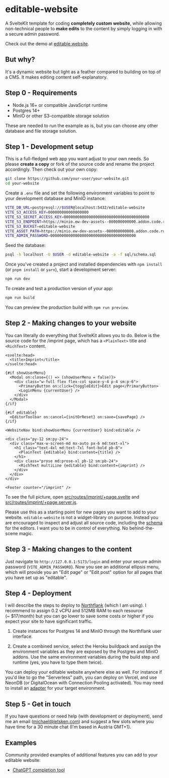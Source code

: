 # editable-website

A SvelteKit template for coding **completely custom website**, while allowing non-technical people to **make edits** to the content by simply logging in with a secure admin password.

Check out the demo at [editable.website](https://editable.website).

## But why?

It's a dynamic website but light as a feather compared to building on top of a CMS. It makes editing content self-explanatory.

## Step 0 - Requirements

- Node.js 16+ or compatible JavaScript runtime
- Postgres 14+
- MinIO or other S3-compatible storage solution

These are needed to run the example as is, but you can choose any other database and file storage solution.

## Step 1 - Development setup

This is a full-fledged web app you want adjust to your own needs. So please **create a copy** or fork of the source code and rename the project accordingly. Then check out your own copy:

```bash
git clone https://github.com/your-user/your-website.git
cd your-website
```

Create a `.env` file and set the following environment variables to point to your development database and MinIO instance:

```bash
VITE_DB_URL=postgresql://$USER@localhost:5432/editable-website
VITE_S3_ACCESS_KEY=000000000000000000
VITE_S3_SECRET_ACCESS_KEY=00000000000000000000000000000000000000
VITE_S3_ENDPOINT=https://minio.ew-dev-assets--000000000000.addon.code.run
VITE_S3_BUCKET=editable-website
VITE_ASSET_PATH=https://minio.ew-dev-assets--000000000000.addon.code.run/editable-website
VITE_ADMIN_PASSWORD=00000000000000000000000000000000000000
```

Seed the database:

```bash
psql -h localhost -U $USER -d editable-website -a -f sql/schema.sql
```

Once you've created a project and installed dependencies with `npm install` (or `pnpm install` or `yarn`), start a development server:

```bash
npm run dev
```

To create and test a production version of your app:

```bash
npm run build
```

You can preview the production build with `npm run preview`.

## Step 2 - Making changes to your website

You can literally do everything that SvelteKit allows you to do. Below is the source code for the /imprint page, which has a `<PlainText>` title and `<RichText>` content.

```svelte
<svelte:head>
  <title>Imprint</title>
</svelte:head>

{#if showUserMenu}
  <Modal on:close={() => (showUserMenu = false)}>
    <div class="w-full flex flex-col space-y-4 p-4 sm:p-6">
      <PrimaryButton on:click={toggleEdit}>Edit page</PrimaryButton>
      <LoginMenu {currentUser} />
    </div>
  </Modal>
{/if}

{#if editable}
  <EditorToolbar on:cancel={initOrReset} on:save={savePage} />
{/if}

<WebsiteNav bind:showUserMenu {currentUser} bind:editable />

<div class="py-12 sm:py-24">
  <div class="max-w-screen-md mx-auto px-6 md:text-xl">
    <h1 class="text-4xl md:text-7xl font-bold pb-8">
      <PlainText {editable} bind:content={title} />
    </h1>
    <div class="prose md:prose-xl pb-12 sm:pb-24">
      <RichText multiLine {editable} bind:content={imprint} />
    </div>
  </div>
</div>

<Footer counter="/imprint" />
```

To see the full picture, open [src/routes/imprint/+page.svelte](src/routes/imprint/%2Bpage.svelte) and [src/routes/imprint/+page.server.js](src/routes/imprint/%2Bpage.server.js).

Please use this as a starting point for new pages you want to add to your website. `editable-website` is not a widget-library on purpose. Instead you are encouraged to inspect and adjust all source code, including the [schema](./src/lib/prosemirrorSchemas.js) for the editors. I want you to be in control of everything. No behind-the-scene magic.

## Step 3 - Making changes to the content

Just navigate to `http://127.0.0.1:5173/login` and enter your secure admin password (`VITE_ADMIN_PASSWORD`). Now you see an additional ellipsis menu, which will provide you an "Edit page" or "Edit post" option for all pages that you have set up as "editable".

## Step 4 - Deployment

I will describe the steps to deploy to [Northflank](https://northflank.com/) (which I am using). I recommend to assign 0.2 vCPU and 512MB RAM to each resource (~ $17/month) but you can go lower to save some costs or higher if you expect your site to have significant traffic.

1. Create instances for Postgres 14 and MinIO through the Northflank user interface.

2. Create a combined service, select the Heroku buildpack and assign the environment variables as they are exposed by the Postgres and MinIO addons. Use the same environment variables during the build step and runtime (yes, you have to type them twice).

You can deploy your editable website anywhere else as well. For instance if you'd like to go the "Serverless" path, you can deploy on Vercel, and use NeonDB (or DigitalOcean with Connection Pooling activated). You may need to install an [adapter](https://kit.svelte.dev/docs/adapters) for your target environment.

## Step 5 - Get in touch

If you have questions or need help (with development or deployment), send me an email (michael@letsken.com) and suggest a few slots where you have time for a 30 minute chat (I'm based in Austria GMT+1).

## Examples
Community provided examples of additional features you can add to your editable website:
- [ChatGPT completion tool](https://github.com/nilskj/editable-website)